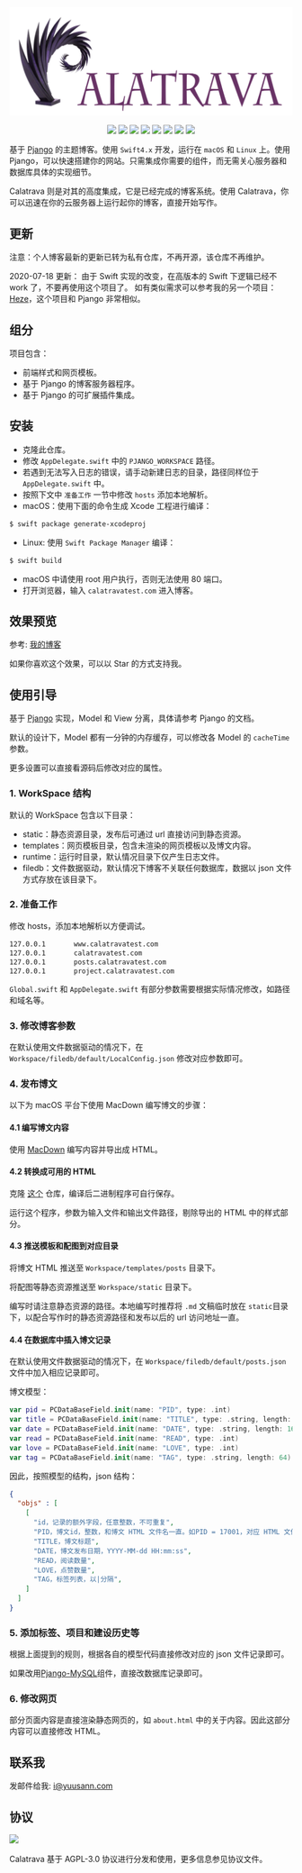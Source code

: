 ![](/Assets/Calatrava.png)

<p align="center">
  <img src="https://img.shields.io/badge/Build-Passing-brightgreen.svg?style=flat">
  <img src="https://img.shields.io/badge/Swift-4.2-orange.svg?style=flat">
  <img src="https://img.shields.io/badge/Perfect-2.x-orange.svg?style=flat">
  <img src="https://img.shields.io/badge/Platforms-OS%20X%20%7C%20Linux%20-lightgray.svg?style=flat">
  <img src="https://img.shields.io/badge/License-AGPL--3.0-lightgrey.svg?style=flat">
  <a href="https://twitter.com/zzzhyq"><img src="https://img.shields.io/badge/twitter-@zzzhyq-blue.svg?style=flat"></a>
  <a href="http://weibo.com/trmbhs"><img src="https://img.shields.io/badge/weibo-@trmbhs-red.svg?style=flat"></a>
  <img src="https://img.shields.io/badge/made%20with-%3C3-orange.svg">
</p>

基于 [Pjango](https://github.com/enums/pjango) 的主题博客。使用 `Swift4.x` 开发，运行在 `macOS` 和 `Linux` 上。使用 Pjango，可以快速搭建你的网站。只需集成你需要的组件，而无需关心服务器和数据库具体的实现细节。

Calatrava 则是对其的高度集成，它是已经完成的博客系统。使用 Calatrava，你可以迅速在你的云服务器上运行起你的博客，直接开始写作。

## 更新

注意：个人博客最新的更新已转为私有仓库，不再开源，该仓库不再维护。

2020-07-18 更新：
由于 Swift 实现的改变，在高版本的 Swift 下逻辑已经不 work 了，不要再使用这个项目了。
如有类似需求可以参考我的另一个项目：[Heze](https://github.com/enums/Heze)，这个项目和 Pjango 非常相似。

## 组分

项目包含：

- 前端样式和网页模板。
- 基于 Pjango 的博客服务器程序。
- 基于 Pjango 的可扩展插件集成。

## 安装

- 克隆此仓库。
- 修改 `AppDelegate.swift` 中的 `PJANGO_WORKSPACE` 路径。
- 若遇到无法写入日志的错误，请手动新建日志的目录，路径同样位于 `AppDelegate.swift` 中。
- 按照下文中 `准备工作` 一节中修改 `hosts` 添加本地解析。
- macOS：使用下面的命令生成 Xcode 工程进行编译：

```bash
$ swift package generate-xcodeproj
```

- Linux: 使用 `Swift Package Manager` 编译：

```bash
$ swift build
```

- macOS 中请使用 root 用户执行，否则无法使用 80 端口。
- 打开浏览器，输入 `calatravatest.com` 进入博客。

## 效果预览

参考: [我的博客](http://enumsblog.com)

如果你喜欢这个效果，可以以 Star 的方式支持我。

## 使用引导

基于 [Pjango](https://github.com/enums/Pjango) 实现，Model 和 View 分离，具体请参考 Pjango 的文档。

默认的设计下，Model 都有一分钟的内存缓存，可以修改各 Model 的 `cacheTime` 参数。

更多设置可以直接看源码后修改对应的属性。

### 1. WorkSpace 结构

默认的 WorkSpace 包含以下目录：

- static：静态资源目录，发布后可通过 url 直接访问到静态资源。
- templates：网页模板目录，包含未渲染的网页模板以及博文内容。
- runtime：运行时目录，默认情况目录下仅产生日志文件。
- filedb：文件数据驱动，默认情况下博客不关联任何数据库，数据以 json 文件方式存放在该目录下。

### 2. 准备工作

修改 hosts，添加本地解析以方便调试。

```
127.0.0.1       www.calatravatest.com
127.0.0.1       calatravatest.com
127.0.0.1       posts.calatravatest.com
127.0.0.1       project.calatravatest.com
```

`Global.swift` 和 `AppDelegate.swift` 有部分参数需要根据实际情况修改，如路径和域名等。

### 3. 修改博客参数

在默认使用文件数据驱动的情况下，在 `Workspace/filedb/default/LocalConfig.json` 修改对应参数即可。

### 4. 发布博文

以下为 macOS 平台下使用 MacDown 编写博文的步骤：

#### 4.1 编写博文内容

使用 [MacDown](http://macdown.uranusjr.com) 编写内容并导出成 HTML。

#### 4.2 转换成可用的 HTML

克隆 [这个](https://github.com/enums/Calatrava-MacDown-Html-Transformation) 仓库，编译后二进制程序可自行保存。

运行这个程序，参数为输入文件和输出文件路径，剔除导出的 HTML 中的样式部分。

#### 4.3 推送模板和配图到对应目录

将博文 HTML 推送至 `Workspace/templates/posts` 目录下。

将配图等静态资源推送至 `Workspace/static` 目录下。

编写时请注意静态资源的路径。本地编写时推荐将 `.md` 文稿临时放在 `static`目录下，以配合写作时的静态资源路径和发布以后的 url 访问地址一直。

#### 4.4 在数据库中插入博文记录

在默认使用文件数据驱动的情况下，在 `Workspace/filedb/default/posts.json` 文件中加入相应记录即可。

博文模型：

```swift
var pid = PCDataBaseField.init(name: "PID", type: .int)
var title = PCDataBaseField.init(name: "TITLE", type: .string, length: 64)
var date = PCDataBaseField.init(name: "DATE", type: .string, length: 16)
var read = PCDataBaseField.init(name: "READ", type: .int)
var love = PCDataBaseField.init(name: "LOVE", type: .int)
var tag = PCDataBaseField.init(name: "TAG", type: .string, length: 64)
```

因此，按照模型的结构，json 结构：

```json
{
  "objs" : [
    [
      "id，记录的额外字段，任意整数，不可重复",
      "PID，博文id，整数，和博文 HTML 文件名一直。如PID = 17001，对应 HTML 文件为 17001.html",
      "TITLE，博文标题",
      "DATE，博文发布日期，YYYY-MM-dd HH:mm:ss",
      "READ，阅读数量",
      "LOVE，点赞数量",
      "TAG，标签列表，以|分隔",
    ]
  ]
}
```

### 5. 添加标签、项目和建设历史等

根据上面提到的规则，根据各自的模型代码直接修改对应的 json 文件记录即可。

如果改用[Pjango-MySQL](https://github.com/enums/Pjango-MySQL)组件，直接改数据库记录即可。

### 6. 修改网页

部分页面内容是直接渲染静态网页的，如 `about.html` 中的关于内容。因此这部分内容可以直接修改 HTML。

## 联系我

发邮件给我: [i@yuusann.com](mailto:i@yuusann.com)

## 协议

![](https://www.gnu.org/graphics/agplv3-155x51.png)

Calatrava 基于 AGPL-3.0 协议进行分发和使用，更多信息参见协议文件。
